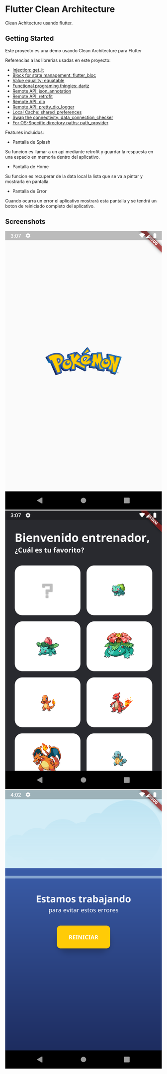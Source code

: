 # Flutter Clean Architecture

Clean Achitecture usando flutter.

## Getting Started

Este proyecto es una demo usando Clean Architecture para Flutter

Referencias a las librerias usadas en este proyecto:

- [Injection: get_it](https://pub.dev/packages/get_it)
- [Block for state management: flutter_bloc](https://pub.dev/packages/flutter_bloc)
- [Value equality: equatable](https://pub.dev/packages/equatable)
- [Functional programing thingies: dartz](https://pub.dev/packages/dartz)
- [Remote API: json_annotation](https://pub.dev/packages/json_annotation)
- [Remote API: retrofit](https://pub.dev/packages/retrofit)
- [Remote API: dio](https://pub.dev/packages/dio)
- [Remote API: pretty_dio_logger](https://pub.dev/packages/pretty_dio_logger)
- [Local Cache: shared_preferences](https://pub.dev/packages/shared_preferences)
- [Swap the connectivity: data_connection_checker](https://pub.dev/packages/data_connection_checker)
- [For OS-Specific directory paths: path_provider](https://pub.dev/packages/path_provider)


Features incluidos:

- Pantalla de Splash

Su funcion es llamar a un api mediante retrofit y guardar la respuesta en una espacio en memoria dentro del aplicativo.

- Pantalla de Home

Su funcion es recuperar de la data local la lista que se va a pintar y mostrarla en pantalla.

- Pantalla de Error

Cuando ocurra un error el aplicativo mostrará esta pantalla y se tendrá un boton de reiniciado completo del aplicativo.

## Screenshots

![Splash Screen](https://raw.githubusercontent.com/lecasme/FlutterArchitecture/master/assets/images/splash.png?raw=true)
![Home Screen](https://raw.githubusercontent.com/lecasme/FlutterArchitecture/master/assets/images/home.png?raw=true)
![Error Screen](https://raw.githubusercontent.com/lecasme/FlutterArchitecture/master/assets/images/error.png?raw=true)


